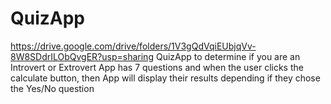 # QuizApp
https://drive.google.com/drive/folders/1V3gQdVqiEUbjqVv-8W8SDdrILObQvgER?usp=sharing
QuizApp to determine if you are an Introvert or Extrovert
App has 7 questions and when the user clicks the calculate button, then App will display their results depending if they chose the Yes/No question
